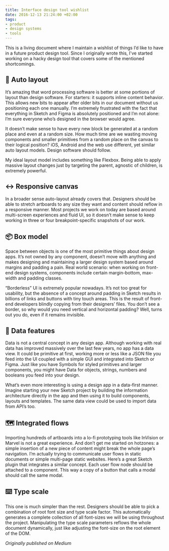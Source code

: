 ```yaml
---
title: Interface design tool wishlist
date: 2016-12-13 21:24:00 +02:00
tags:
- product
- design systems
- tools
---
```


This is a living document where I maintain a wishlist of things I’d like to have in a future product design tool. Since I originally wrote this, I've started working on a hacky design tool that covers some of the mentioned shortcomings.

<!--More-->

## 📐 Auto layout
It’s amazing that word processing software is better at some portions of layout than design software. For starters: it supports inline content behavior. This allows new bits to appear after older bits in our document without us positioning each one manually. I’m extremely frustrated with the fact that everything in Sketch and Figma is absolutely positioned and I’m not alone: I’m sure everyone who’s designed in the browser would agree.

It doesn’t make sense to have every new block be generated at a random place and even at a random size. How much time are we wasting moving components and smaller primitives from a random place on the canvas to their logical position? iOS, Android and the web use different, yet similar auto layout models. Design software should follow.

My ideal layout model includes something like Flexbox. Being able to apply massive layout changes just by targeting the parent, agnostic of children, is extremely powerful.

## ↔️ Responsive canvas
In a broader sense auto-layout already covers that. Designers should be able to stretch artboards to any size they want and content should reflow in a responsive manner. Most projects we work on today are based around multi-screen experiences and fluid UI, so it doesn’t make sense to keep working in three or four breakpoint-specific snapshots of our work.

## 📦 Box model
Space between objects is one of the most primitive things about design apps. It’s not owned by any component, doesn’t move with anything and makes designing and maintaining a larger design system based around margins and padding a pain. Real world scenario: when working on front-end design systems, components include certain margin-bottom, max-width and padding classes.

“Borderless” UI is extremely popular nowadays. It’s not too great for usability, but the absence of a concept around padding in Sketch results in billions of links and buttons with tiny touch areas. This is the result of front-end developers blindly copying from their designers’ files. You don’t see a border, so why would you need vertical and horizontal padding? Well, turns out you do, even if it remains invisible.

## 💾 Data features
Data is not a central concept in any design app. Although working with real data has improved massively over the last few years, no app has a data view. It could be primitive at first, working more or less like a JSON file you feed into the UI coupled with a simple GUI and integrated into Sketch or Figma. Just like you have Symbols for styled primitives and larger components, you might have Data for objects, strings, numbers and booleans you feed into your design.

What’s even more interesting is using a design app in a data-first manner. Imagine starting your new Sketch project by building the information architecture directly in the app and then using it to build components, layouts and templates. The same data view could be used to import data from API’s too.

## 🗺 Integrated flows
Importing hundreds of artboards into a lo-fi prototyping tools like InVision or Marvel is not a great experience. And don’t get me started on hotzones: a simple insertion of a new piece of content might break the whole page’s navigation. I’m actually trying to communicate user flows in static documents or simple multi-page static websites. Here’s a great Sketch plugin that integrates a similar concept. Each user flow node should be attached to a component. This way a copy of a button that calls a modal should call the same modal.

## ⌨️ Type scale
This one is much simpler than the rest. Designers should be able to pick a combination of root font size and type scale factor. This automatically generates a complete collection of all font-sizes we will be using throughout the project. Manipulating the type scale parameters reflows the whole document dynamically, just like adjusting the font-size on the root element of the DOM.

_Originally published on Medium_